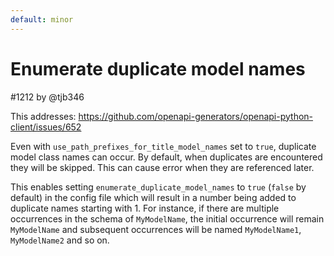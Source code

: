 ```yaml
---
default: minor
---
```


# Enumerate duplicate model names

#1212 by @tjb346

This addresses: https://github.com/openapi-generators/openapi-python-client/issues/652

Even with `use_path_prefixes_for_title_model_names` set to `true`, duplicate model class names can occur. By default, when duplicates are encountered they will be skipped. This can cause error when they are referenced later.

This enables setting `enumerate_duplicate_model_names` to `true` (`false` by default) in the config file which will result in a number being added to duplicate names starting with 1. For instance, if there are multiple occurrences in the schema of `MyModelName`, the initial occurrence will remain `MyModelName` and subsequent occurrences will be named `MyModelName1`, `MyModelName2` and so on.
